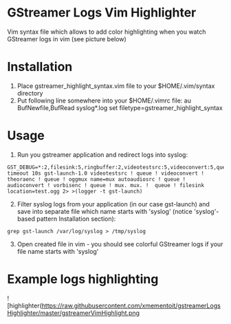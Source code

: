 GStreamer Logs Vim Highlighter
========

Vim syntax file which allows to add color highlighting when you watch GStreamer
logs in vim (see picture below)

Installation
========
   1. Place gstreamer_highlight_syntax.vim file to your $HOME/.vim/syntax directory
   2. Put following line somewhere into your $HOME/.vimrc file: 
      au BufNewfile,BufRead syslog*.log set filetype=gstreamer_highlight_syntax

Usage
========
1. Run you gstreamer application and redirect logs into syslog:
```
GST_DEBUG=*:2,filesink:5,ringbuffer:2,videotestsrc:5,videoconvert:5,queue:5,theoraenc:5,oggmux:5 timeout 10s gst-launch-1.0 videotestsrc ! queue ! videoconvert ! theoraenc ! queue ! oggmux name=mux autoaudiosrc ! queue ! audioconvert ! vorbisenc ! queue ! mux. mux. !  queue ! filesink location=test.ogg 2> >(logger -t gst-launch)

```
2. Filter syslog logs from your application (in our case gst-launch) and save
   into separate file which name starts with 'syslog' (notice 'syslog'-based pattern Installation section):
```
grep gst-launch /var/log/syslog > /tmp/syslog
```
3. Open created file in vim - you should see colorful GStreamer logs if your
   file name starts with 'syslog'

Example logs highlighting
=========
![highlighter(https://raw.githubusercontent.com/xmementoit/gstreamerLogsHighlighter/master/gstreamerVimHighlight.png
